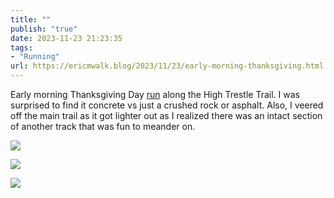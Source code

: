 ```yaml
---
title: ""
publish: "true"
date: 2023-11-23 21:23:35
tags:
- "Running"
url: https://ericmwalk.blog/2023/11/23/early-morning-thanksgiving.html
---
```

Early morning Thanksgiving Day [run](https://strava.com/activities/10268015968) along the High Trestle Trail. I was surprised to find it concrete vs just a crushed rock or asphalt. Also, I veered off the main trail as it got lighter out as I realized there was an intact section of another track that was fun to meander on.

![](https://ericmwalk.blog/uploads/2023/bbf49e8c-c40c-45b7-a294-323a92054385.jpg)

![](https://ericmwalk.blog/uploads/2023/773e2469-1ea1-41b2-aabe-60e053b9fdb4.jpg)

![](https://ericmwalk.blog/uploads/2023/fa192c36-689e-4097-86fa-688f1d10f48c.jpg)